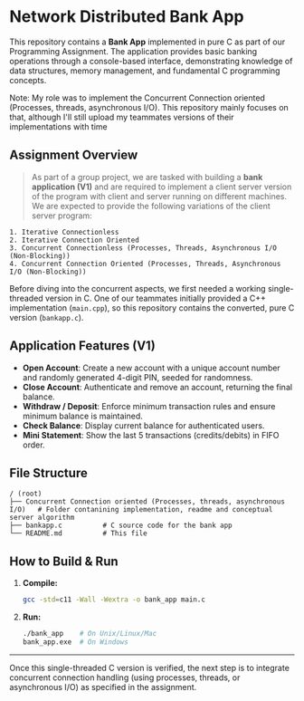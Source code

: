 # Network Distributed Bank App

This repository contains a **Bank App** implemented in pure C as part of our Programming Assignment. The application provides basic banking operations through a console-based interface, demonstrating knowledge of data structures, memory management, and fundamental C programming concepts.

Note: My role was to implement the Concurrent Connection oriented (Processes, threads, asynchronous I/O). This repository mainly focuses on that, although I'll still upload my teammates versions of their implementations with time

## Assignment Overview

> As part of a group project, we are tasked with building a **bank application (V1)** and are required to implement a client server version of the program with client and server running on different machines. We are expected to provide the following variations of the client server program:

    1. Iterative Connectionless
    2. Iterative Connection Oriented
    3. Concurrent Connectionless (Processes, Threads, Asynchronous I/O (Non-Blocking))
    4. Concurrent Connection Oriented (Processes, Threads, Asynchronous I/O (Non-Blocking))

Before diving into the concurrent aspects, we first needed a working single-threaded version in C. One of our teammates initially provided a C++ implementation (`main.cpp`), so this repository contains the converted, pure C version (`bankapp.c`).


## Application Features (V1)

- **Open Account**: Create a new account with a unique account number and randomly generated 4-digit PIN, seeded for randomness.
- **Close Account**: Authenticate and remove an account, returning the final balance.
- **Withdraw / Deposit**: Enforce minimum transaction rules and ensure minimum balance is maintained.
- **Check Balance**: Display current balance for authenticated users.
- **Mini Statement**: Show the last 5 transactions (credits/debits) in FIFO order.

## File Structure

```
/ (root)
├── Concurrent Connection oriented (Processes, threads, asynchronous I/O)   # Folder contanining implementation, readme and conceptual server algorithm 
├── bankapp.c          # C source code for the bank app
└── README.md          # This file
```

## How to Build & Run

1. **Compile:**
   ```bash
   gcc -std=c11 -Wall -Wextra -o bank_app main.c
   ```
2. **Run:**
   ```bash
   ./bank_app    # On Unix/Linux/Mac
   bank_app.exe  # On Windows
   ```

---

Once this single-threaded C version is verified, the next step is to integrate concurrent connection handling (using processes, threads, or asynchronous I/O) as specified in the assignment.
